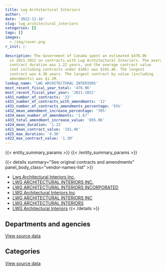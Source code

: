 ```yaml
---
title: Lwg Architectural Interiors
author: ''
date: '2022-11-16'
slug: lwg_architectural_interiors
categories: []
tags: []
images:
  - /img/cover.png
r_init: |-
  
description: The Government of Canada spent an estimated $476.9K
  in 2021-2022 on contracts with Lwg Architectural Interiors. The average
  contract duration was 1.22 years, and the average contract value
  (not including contracts under $10k) was $191.4K. The longest
  contract was 4.36 years. The largest contract by value (including
  amendments) was $1.1M.
lookup_name: 'LWG ARCHITECTURAL INTERIORS'
most_recent_fiscal_year_total: '476.9K'
most_recent_fiscal_year_year: '2021-2022'
s431_number_of_contracts: '22'
s431_number_of_contracts_with_amendments: '12'
s431_number_of_contracts_amendments_percentage: '55%'
s432_mean_amendment_increase_percentage: '70%'
s434_mean_number_of_amendments: '1.67'
s433_total_amendment_increase_value: '895.9K'
s424_mean_duration: '1.22'
s421_mean_contract_value: '191.4K'
s425_max_duration: '4.36'
s422_max_contract_value: '1.1M'
---
```


<script src="/rmarkdown-libs/htmlwidgets/htmlwidgets.js"></script>
<link href="/rmarkdown-libs/datatables-css/datatables-crosstalk.css" rel="stylesheet" />
<script src="/rmarkdown-libs/datatables-binding/datatables.js"></script>
<script src="/rmarkdown-libs/jquery/jquery-3.6.0.min.js"></script>
<link href="/rmarkdown-libs/dt-core-bootstrap/css/dataTables.bootstrap.min.css" rel="stylesheet" />
<link href="/rmarkdown-libs/dt-core-bootstrap/css/dataTables.bootstrap.extra.css" rel="stylesheet" />
<script src="/rmarkdown-libs/dt-core-bootstrap/js/jquery.dataTables.min.js"></script>
<script src="/rmarkdown-libs/dt-core-bootstrap/js/dataTables.bootstrap.min.js"></script>
<link href="/rmarkdown-libs/crosstalk/css/crosstalk.min.css" rel="stylesheet" />
<script src="/rmarkdown-libs/crosstalk/js/crosstalk.min.js"></script>
<script src="/rmarkdown-libs/htmlwidgets/htmlwidgets.js"></script>
<link href="/rmarkdown-libs/datatables-css/datatables-crosstalk.css" rel="stylesheet" />
<script src="/rmarkdown-libs/datatables-binding/datatables.js"></script>
<script src="/rmarkdown-libs/jquery/jquery-3.6.0.min.js"></script>
<link href="/rmarkdown-libs/dt-core-bootstrap/css/dataTables.bootstrap.min.css" rel="stylesheet" />
<link href="/rmarkdown-libs/dt-core-bootstrap/css/dataTables.bootstrap.extra.css" rel="stylesheet" />
<script src="/rmarkdown-libs/dt-core-bootstrap/js/jquery.dataTables.min.js"></script>
<script src="/rmarkdown-libs/dt-core-bootstrap/js/dataTables.bootstrap.min.js"></script>
<link href="/rmarkdown-libs/crosstalk/css/crosstalk.min.css" rel="stylesheet" />
<script src="/rmarkdown-libs/crosstalk/js/crosstalk.min.js"></script>

{{< entity_summary_params >}}
{{< /entity_summary_params >}}

{{< details summary="See original contracts and amendments" panel_body_class="vendor-names-list" >}}
- [Lwg Architectural Interiors Inc.](https://search.open.canada.ca/en/ct/?sort=contract_value_f%20desc&page=1&search_text=%22Lwg%20Architectural%20Interiors%20Inc.%22)
- [LWG ARCHITECTURAL INTERIORS INC.](https://search.open.canada.ca/en/ct/?sort=contract_value_f%20desc&page=1&search_text=%22LWG%20ARCHITECTURAL%20INTERIORS%20INC.%22)
- [LWG ARCHITECTURAL INTERIORS INCORPORATED](https://search.open.canada.ca/en/ct/?sort=contract_value_f%20desc&page=1&search_text=%22LWG%20ARCHITECTURAL%20INTERIORS%20INCORPORATED%22)
- [LWG Architectural Interiors Inc](https://search.open.canada.ca/en/ct/?sort=contract_value_f%20desc&page=1&search_text=%22LWG%20Architectural%20Interiors%20Inc%22)
- [LWG ARCHITECTURAL INTERIORS INC](https://search.open.canada.ca/en/ct/?sort=contract_value_f%20desc&page=1&search_text=%22LWG%20ARCHITECTURAL%20INTERIORS%20INC%22)
- [LWG ARCHITECTURAL INTERIORS](https://search.open.canada.ca/en/ct/?sort=contract_value_f%20desc&page=1&search_text=%22LWG%20ARCHITECTURAL%20INTERIORS%22)
- [LWG Architectural Interiors](https://search.open.canada.ca/en/ct/?sort=contract_value_f%20desc&page=1&search_text=%22LWG%20Architectural%20Interiors%22)
{{< /details >}}

## Departments and agencies

<div id="htmlwidget-1" style="width:100%;height:auto;" class="datatables html-widget"></div>
<script type="application/json" data-for="htmlwidget-1">{"x":{"style":"bootstrap","filter":"none","vertical":false,"data":[["<a href=\"/departments/elections/\">Elections Canada<\/a>","<a href=\"/departments/fcac-acfc/\">Financial Consumer Agency of Canada<\/a>","<a href=\"/departments/nrcan-rncan/\">Natural Resources Canada<\/a>","<a href=\"/departments/nserc-crsng/\">Natural Sciences and Engineering Research Council of Canada<\/a>","<a href=\"/departments/oag-bvg/\">Office of the Auditor General of Canada<\/a>","<a href=\"/departments/pwgsc-tpsgc/\">Public Services and Procurement Canada<\/a>"],[13098.9,null,24916.5,null,null,1253792.11],[null,1643.84,13017.6,21718.6,7771.15,533549.6],[null,22222.22,null,null,21652.43,1060841.82],[null,16133.94,null,null,21652.43,439093.36]],"container":"<table class=\"table table-striped table-hover row-border order-column display\">\n  <thead>\n    <tr>\n      <th>Department<\/th>\n      <th>2018-2019<\/th>\n      <th>2019-2020<\/th>\n      <th>2020-2021<\/th>\n      <th>2021-2022<\/th>\n    <\/tr>\n  <\/thead>\n<\/table>","options":{"order":[[4,"desc"]],"pageLength":10,"autoWidth":true,"columnDefs":[{"targets":1,"render":"function(data, type, row, meta) {\n    return type !== 'display' ? data : DTWidget.formatCurrency(data, \"$\", 2, 3, \",\", \".\", true, null);\n  }"},{"targets":2,"render":"function(data, type, row, meta) {\n    return type !== 'display' ? data : DTWidget.formatCurrency(data, \"$\", 2, 3, \",\", \".\", true, null);\n  }"},{"targets":3,"render":"function(data, type, row, meta) {\n    return type !== 'display' ? data : DTWidget.formatCurrency(data, \"$\", 2, 3, \",\", \".\", true, null);\n  }"},{"targets":4,"render":"function(data, type, row, meta) {\n    return type !== 'display' ? data : DTWidget.formatCurrency(data, \"$\", 2, 3, \",\", \".\", true, null);\n  }"},{"width":"16%","targets":[1,2,3,4]},{"className":"dt-right","targets":[1,2,3,4]}],"orderClasses":false}},"evals":["options.columnDefs.0.render","options.columnDefs.1.render","options.columnDefs.2.render","options.columnDefs.3.render"],"jsHooks":[]}</script>
<p class="text-right">
<a href="https://github.com/GoC-Spending/contracts-data/tree/main/data/out/vendors/lwg_architectural_interiors/summary_by_fiscal_year_by_department.csv" class="source-data-link btn btn-link">View source data</a>
</p>

## Categories

<div id="htmlwidget-2" style="width:100%;height:auto;" class="datatables html-widget"></div>
<script type="application/json" data-for="htmlwidget-2">{"x":{"style":"bootstrap","filter":"none","vertical":false,"data":[["<a href=\"/categories/facilities_and_construction/\">Facilities and construction<\/a>","<a href=\"/categories/professional_services/\">Professional services<\/a>","<a href=\"/categories/information_technology/\">Information technology<\/a>"],[919325.76,275976.39,96505.36],[280687.18,153635.87,143377.72],[1060841.82,43874.65,null],[439093.36,37786.37,null]],"container":"<table class=\"table table-striped table-hover row-border order-column display\">\n  <thead>\n    <tr>\n      <th>Category<\/th>\n      <th>2018-2019<\/th>\n      <th>2019-2020<\/th>\n      <th>2020-2021<\/th>\n      <th>2021-2022<\/th>\n    <\/tr>\n  <\/thead>\n<\/table>","options":{"order":[[4,"desc"]],"dom":"t","pageLength":30,"autoWidth":true,"columnDefs":[{"targets":1,"render":"function(data, type, row, meta) {\n    return type !== 'display' ? data : DTWidget.formatCurrency(data, \"$\", 2, 3, \",\", \".\", true, null);\n  }"},{"targets":2,"render":"function(data, type, row, meta) {\n    return type !== 'display' ? data : DTWidget.formatCurrency(data, \"$\", 2, 3, \",\", \".\", true, null);\n  }"},{"targets":3,"render":"function(data, type, row, meta) {\n    return type !== 'display' ? data : DTWidget.formatCurrency(data, \"$\", 2, 3, \",\", \".\", true, null);\n  }"},{"targets":4,"render":"function(data, type, row, meta) {\n    return type !== 'display' ? data : DTWidget.formatCurrency(data, \"$\", 2, 3, \",\", \".\", true, null);\n  }"},{"width":"16%","targets":[1,2,3,4]},{"className":"dt-right","targets":[1,2,3,4]}],"orderClasses":false,"lengthMenu":[10,25,30,50,100]}},"evals":["options.columnDefs.0.render","options.columnDefs.1.render","options.columnDefs.2.render","options.columnDefs.3.render"],"jsHooks":[]}</script>
<p class="text-right">
<a href="https://github.com/GoC-Spending/contracts-data/tree/main/data/out/vendors/lwg_architectural_interiors/summary_by_fiscal_year_by_category.csv" class="source-data-link btn btn-link">View source data</a>
</p>
